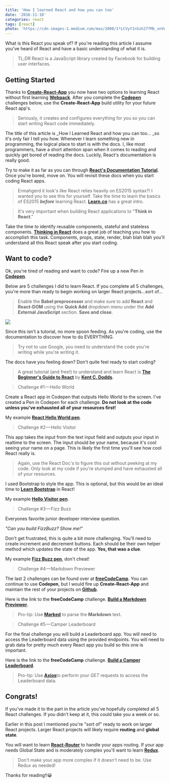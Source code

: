 ```yaml
---
title: 'How I learned React and how you can too'
date: '2016-11-10'
categories: react
tags: [react]
photo: 'https://cdn-images-1.medium.com/max/2000/1*LCVyY1nSsh27fMk_xnVeqw.png'
---
```


What is this React you speak of? If you're reading this article I assume you've heard of React and have a basic understanding of what it is.

> TL;DR React is a JavaScript library created by Facebook for building user interfaces.

## Getting Started

Thanks to [**Create-React-App**][1] you now have two options to learning React without first learning [**Webpack**][2]. After you complete the [**Codepen**][3] challenges below, use the **Create-React-App** build utility for your future React app's.

> Seriously, it creates and configures everything for you so you can start writing React code immediately.

The title of this article is \_How I Learned React and how you can too… \_so it's only fair I tell you how. Whenever I learn something new in programming, the logical place to start is with the docs. I, like most programmers, have a short attention span when it comes to reading and quickly get bored of reading the docs. Luckily, React's documentation is really good.

Try to make it as far as you can through [**React's Documentation Tutorial**][4]. Once you're bored, move on. You will revisit these docs when you start coding React apps.

> Ermahgerd it look's like React relies heavily on ES2015 syntax?! I wanted you to see this for yourself. Take the time to learn the basics of ES2015 **_before_** learning React. [**Learn.co**][5] has a great intro.

> It's very important when building React applications to "**Think in React**."

Take the time to identify reusable components, stateful and stateless components. [**Thinking in React**][6] does a great job of teaching you how to accomplish this task. Components, props, state, render, blah blah blah you'll understand all this React speak after you start coding.

## Want to code?

Ok, you're tired of reading and want to code? Fire up a new Pen in [**Codepen**][3].

Below are 5 challenges I did to learn React. If you complete all 5 challenges, you're more than ready to begin working on larger React projects…sort of…

> Enable the **Babel preprocessor** and make sure to add **React** and **React-DOM** using the **Quick Add** dropdown menu under the **Add External JavaScript** section. **Save and close**.

![][7]

Since this isn't a tutorial, no more spoon feeding. As you're coding, use the documentation to discover how to do EVERYTHING.

> Try not to use Google, you need to understand the code you're writing while you're writing it.

The docs have you feeling down? Don't quite feel ready to start coding?

> A great tutorial (and free!) to understand and learn React is [**The Beginner's Guide to React**][8] by [**Kent C. Dodds**][9]**.**

> Challenge #1 — Hello World

Create a React app in Codepen that outputs Hello World to the screen. I've created a Pen in Codepen for each challenge. **Do not look at the code unless you've exhausted all of your resources first!**

My example [**React Hello World pen**][10].

> Challenge #2 — Hello Visitor

This app takes the input from the text input field and outputs your input in realtime to the screen. The input should be your name, because it's cool seeing your name on a page. This is likely the first time you'll see how cool React really is.

> Again, use the React Doc's to figure this out without peeking at my code. Only look at my code if you're stumped and have exhausted all of your resources.

I used Bootstrap to style the app. This is optional, but this would be an ideal time to [**Learn Bootstrap**][11] in React!

My example [**Hello Visitor pen**][12].

> Challenge #3 — Fizz Buzz

Everyones favorite junior developer interview question.

_"Can you build FizzBuzz? Show me!"_

Don't get frustrated, this is quite a bit more challenging. You'll need to create increment and decrement buttons. Each should be their own helper method which updates the state of the app. **Yes, that was a clue**.

My example [**Fizz Buzz pen**][13], don't cheat!

> Challenge #4 — Markdown Previewer

The last 2 challenges can be found over at [**freeCodeCamp**][14]. You can continue to use **Codepen**, but I would fire up **Create-React-App** and maintain the rest of your projects on [**Github**][15].

Here is the link to the **freeCodeCamp** challenge. [**Build a Markdown Previewer**][16].

> Pro-tip: Use [**Marked**][17] to parse the **Markdown** text.

> Challenge #5 — Camper Leaderboard

For the final challenge you will build a Leaderboard app. You will need to access the Leaderboard data using the provided endpoints. You will need to grab data for pretty much every React app you build so this one is important.

Here is the link to the **freeCodeCamp** challenge. [**Build a Camper Leaderboard**][18].

> Pro-tip: Use [**Axios**][19]to perform your _GET_ requests to access the Leaderboard data.

## Congrats!

If you've made it to the part in the article you've hopefully completed all 5 React challenges. If you didn't keep at it, this could take you a week or so.

Earlier in this post I mentioned you're "sort of" ready to work on larger React projects. Larger React projects will likely require **routing** and **global state**.

You will want to learn [**React-Router**][20] to handle your apps routing. If your app needs Global State and is moderately complex you'll want to learn [**Redux**][21].

> Don't make your app more complex if it doesn't need to be. Use Redux as needed!

Thanks for reading!!😀

[1]: https://github.com/facebookincubator/create-react-app
[2]: https://webpack.github.io/docs/
[3]: http://codepen.io/
[4]: https://facebook.github.io/react/tutorial/tutorial.html
[5]: https://learn.co/lessons/intro-to-es2015
[6]: https://facebook.github.io/react/docs/thinking-in-react.html
[7]: https://cdn-images-1.medium.com/max/1600/1*EAGZyyFKWlqirVqNKZ0tZQ.png
[8]: https://egghead.io/courses/the-beginner-s-guide-to-react
[9]: https://twitter.com/kentcdodds
[10]: http://codepen.io/sgroff04/pen/ObMVEE
[11]: http://getbootstrap.com/
[12]: http://codepen.io/sgroff04/full/zBYKLP/
[13]: http://codepen.io/sgroff04/full/LZYWBB/
[14]: https://www.freecodecamp.com/
[15]: https://github.com/
[16]: https://www.freecodecamp.com/challenges/build-a-markdown-previewer
[17]: https://github.com/chjj/marked
[18]: https://www.freecodecamp.com/challenges/build-a-camper-leaderboard
[19]: https://github.com/mzabriskie/axios
[20]: https://github.com/ReactTraining/react-router
[21]: http://redux.js.org/
